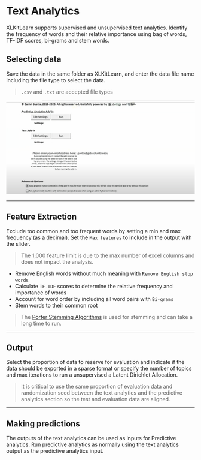 # Text Analytics
XLKitLearn supports supervised and unsupervised text analytics. Identify the frequency of words and their relative importance using bag of words, TF-IDF scores, bi-grams and stem words.

## Selecting data

Save the data in the same folder as XLKitLearn, and enter the data file name including  the file type to select the data.
> `.csv` and `.txt` are accepted file types

<img src="/Select_text.gif" />


---


## Feature Extraction
Exclude too common and too frequent words by setting a min and max frequency (as a decimal). Set the `Max features` to include in the output with the slider.
> The 1,000 feature limit is due to the max number of excel columns and does not impact the analysis.

- Remove English words without much meaning with `Remove English stop words`
- Calculate `TF-IDF` scores to determine the relative frequency and importance of words
- Account for word order by including all word pairs with `Bi-grams`
- Stem words to their common root
> The [Porter Stemming Algorithms](https://en.wikipedia.org/wiki/Stemming) is used for stemming and can take a long time to run.


---


## Output
Select the proportion of data to reserve for evaluation and indicate if the data should be exported in a sparse format or specify the number of topics and max iterations to run a unsupervised a Latent Dirichlet Allocation.

> It is critical to use the same proportion of evaluation data and randomization seed between the text analytics and the predictive analytics section so the test and evaluation data are aligned.

---


## Making predictions
The outputs of the text analytics can be used as inputs for Predictive analytics. Run predictive analytics as normally using the text analytics output as the predictive analytics input.
